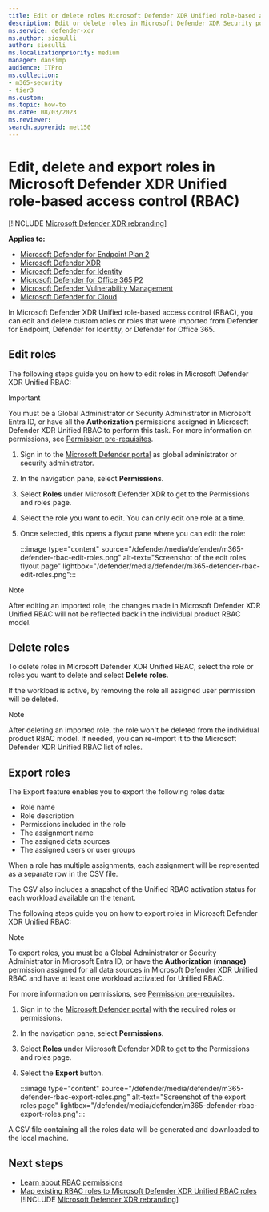 ```yaml
---
title: Edit or delete roles Microsoft Defender XDR Unified role-based access control (RBAC)
description: Edit or delete roles in Microsoft Defender XDR Security portal experiences using role-based access control (RBAC)
ms.service: defender-xdr
ms.author: siosulli
author: siosulli
ms.localizationpriority: medium
manager: dansimp
audience: ITPro
ms.collection: 
- m365-security
- tier3
ms.custom: 
ms.topic: how-to
ms.date: 08/03/2023
ms.reviewer: 
search.appverid: met150
---
```


# Edit, delete and export roles in Microsoft Defender XDR Unified role-based access control (RBAC)

[!INCLUDE [Microsoft Defender XDR rebranding](../includes/microsoft-defender.md)]

**Applies to:**

- [Microsoft Defender for Endpoint Plan 2](/defender-endpoint/microsoft-defender-endpoint)
- [Microsoft Defender XDR](microsoft-365-defender.md)
- [Microsoft Defender for Identity](https://go.microsoft.com/fwlink/?LinkID=2198108)
- [Microsoft Defender for Office 365 P2](https://go.microsoft.com/fwlink/?LinkID=2158212)
- [Microsoft Defender Vulnerability Management](/defender-vulnerability-management/defender-vulnerability-management)
- [Microsoft Defender for Cloud](/azure/defender-for-cloud/defender-for-cloud-introduction)

In Microsoft Defender XDR Unified role-based access control (RBAC), you can edit and delete custom roles or roles that were imported from Defender for Endpoint, Defender for Identity, or Defender for Office 365.

## Edit roles

The following steps guide you on how to edit roles in Microsoft Defender XDR Unified RBAC:

> [!IMPORTANT]
> You must be a Global Administrator or Security Administrator in Microsoft Entra ID, or have all the **Authorization** permissions assigned in Microsoft Defender XDR Unified RBAC to perform this task. For more information on permissions, see [Permission pre-requisites](manage-rbac.md#permissions-pre-requisites).

1. Sign in to the [Microsoft Defender portal](https://security.microsoft.com) as global administrator or security administrator.
2. In the navigation pane, select **Permissions**.
3. Select **Roles** under Microsoft Defender XDR to get to the Permissions and roles page.
4. Select the role you want to edit. You can only edit one role at a time.
5. Once selected, this opens a flyout pane where you can edit the role:

    :::image type="content" source="/defender/media/defender/m365-defender-rbac-edit-roles.png" alt-text="Screenshot of the edit roles flyout page" lightbox="/defender/media/defender/m365-defender-rbac-edit-roles.png":::

> [!NOTE]
> After editing an imported role, the changes made in Microsoft Defender XDR Unified RBAC will not be reflected back in the individual product RBAC model.

## Delete roles

To delete roles in Microsoft Defender XDR Unified RBAC, select the role or roles you want to delete and select **Delete roles**.

If the workload is active, by removing the role all assigned user permission will be deleted.

> [!NOTE]
> After deleting an imported role, the role won't be deleted from the individual product RBAC model. If needed, you can re-import it to the Microsoft Defender XDR Unified RBAC list of roles.

## Export roles

The Export feature enables you to export the following roles data:

- Role name
- Role description
- Permissions included in the role
- The assignment name
- The assigned data sources
- The assigned users or user groups

When a role has multiple assignments, each assignment will be represented as a separate row in the CSV file.

The CSV also includes a snapshot of the Unified RBAC activation status for each workload available on the tenant.

The following steps guide you on how to export roles in Microsoft Defender XDR Unified RBAC:

>[!Note]
>To export roles, you must be a Global Administrator or Security Administrator in Microsoft Entra ID, or have the **Authorization (manage)** permission assigned for all data sources in Microsoft Defender XDR Unified RBAC and have at least one workload activated for Unified RBAC.
>
>For more information on permissions, see [Permission pre-requisites](manage-rbac.md#permissions-pre-requisites).

1. Sign in to the [Microsoft Defender portal](https://security.microsoft.com) with the required roles or permissions.
2. In the navigation pane, select **Permissions**.
3. Select **Roles** under Microsoft Defender XDR to get to the Permissions and roles page.
4. Select the **Export** button.

    :::image type="content" source="/defender/media/defender/m365-defender-rbac-export-roles.png" alt-text="Screenshot of the export roles page" lightbox="/defender/media/defender/m365-defender-rbac-export-roles.png":::

A CSV file containing all the roles data will be generated and downloaded to the local machine.

## Next steps

- [Learn about RBAC permissions](custom-permissions-details.md)
- [Map existing RBAC roles to Microsoft Defender XDR Unified RBAC roles](compare-rbac-roles.md)
[!INCLUDE [Microsoft Defender XDR rebranding](../includes/defender-m3d-techcommunity.md)]
